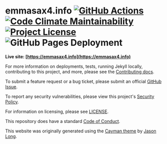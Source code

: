 # emmasax4.info [![GitHub Actions](https://img.shields.io/github/workflow/status/emmasax4/emmasax4.info/Release?label=gh%20actions%20build)](https://github.com/emmasax4/emmasax4.info/actions?query=workflow%3ARelease) [![Code Climate Maintainability](https://img.shields.io/codeclimate/maintainability/emmasax4/emmasax4.info?label=code%20climate%20maintainability)](https://codeclimate.com/github/emmasax4/emmasax4.info/maintainability) [![Project License](https://img.shields.io/github/license/emmasax4/emmasax4.info?color=yellowgreen&label=project%20license)](https://github.com/emmasax4/emmasax4.info/blob/main/LICENSE) ![GitHub Pages Deployment](https://img.shields.io/github/deployments/emmasax4/emmasax4.info/github-pages?label=gh%20pages%20deploy)

**Live site: [https://emmasax4.info](https://emmasax4.info)**

For more information on deployments, tests, running Jekyll locally, contributing to this project, and more, please see the  [Contributing docs](https://github.com/emmasax4/emmasax4.info/blob/main/.github/contributing.md).

To submit a feature request or a bug ticket, please submit an official [GitHub Issue](https://github.com/emmasax4/emmasax4.info/issues/new/choose).

To report any security vulnerabilities, please view this project's [Security Policy](https://github.com/emmasax4/emmasax4.info/security/policy).

For information on licensing, please see [LICENSE](https://github.com/emmasax4/emmasax4.info/blob/main/LICENSE).

This repository does have a standard [Code of Conduct](https://github.com/emmasax4/emmasax4.info/blob/main/.github/code_of_conduct.md).

This website was originally generated using the [Cayman theme](https://github.com/jasonlong/cayman-theme) by [Jason Long](https://twitter.com/jasonlong).
